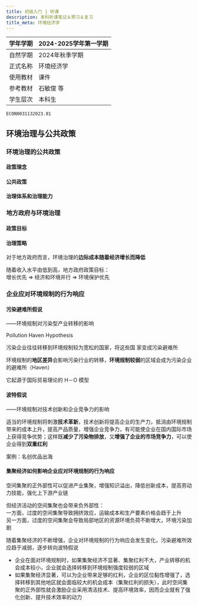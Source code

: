 ```yaml
---
title: 初级入门 | 听课
description: 本科听课笔记＆预习＆复习
title_meta: 环境经济学
---
```


|学年学期|2024-2025学年第一学期|
|------------|---------------|
|自然学期|2024年秋季学期|
|正式名称|环境经济学|
|使用教材|课件|
|参考教材|石敏俊 等|
|学生层次|本科生|

```text title="学校本科教务系统课程序号"
ECON0031132023.01
```

## 环境治理与公共政策

### 环境治理的公共政策

#### 政策理念

#### 公共政策

#### 治理体系和治理能力

### 地方政府与环境治理

#### 政策目标

#### 治理策略

对于地方政府而言，环境治理的**边际成本随着经济增长而降低**

随着收入水平由低到高，地方政府政策目标：  
增长优先 $\Rightarrow$ 经济和环境并行 $\Rightarrow$ 环境保护优先

### 企业应对环境规制的行为响应

#### 污染避难所假说

——环境规制对污染型产业转移的影响

$\text{Pollution Haven Hypothesis}$

污染企业往往转移到环境规制较为宽松的国家，将这些国
家变成污染避难所

环境规制的**地区差异**会影响污染行业的转移，**环境规制较弱**的区域会成为污染企业的避难所（Haven）

它起源于国际贸易理论的 H－O 模型

#### 波特假说

——环境规制对技术创新和企业竞争力的影响

适当的环境规制将刺激**技术革新**，技术创新将提高企业的生产力，抵消由环境规制带来的成本上升，提高产品质量，增强企业竞争力，有可能使企业在国内国际市场上获得竞争优势；这样既**减少了污染物排放**，又**增强了企业的市场竞争力**，可以使企业得到**双重红利**

案例：名创优品出海

#### 集聚经济如何影响企业应对环境规制的行为响应

空间集聚的正外部性可以促进产业集聚，增强知识溢出，降低创新成本，提高劳动力技能，强化上下游产业链

但经济活动的空间集聚也会带来负外部性：  
一方面，过度的空间集聚导致拥挤效应，运输成本和生产要素价格会趋于上升  
另一方面，过度的空间集聚会导致局部地区的资源环境负荷不断增大，环境污染加剧

随着集聚经济的不断增强，企业对环境规制的行为响应会发生变化，污染避难所效应趋于减弱，逐步转向波特假说
- 企业在面对环境规制时，如果集聚经济不显著、集聚红利不大，产业转移的机会成本较小，企业就会选择转移到环境规制强度较弱的区域
- 如果集聚经济显著，可以为企业带来足够的红利，企业的区位黏性增强了，选择转移到其他地区就会面临较大的机会成本（集聚红利的损失），此时空间集聚的正外部性就会激励企业采用清洁技术、提高环境效率，因而企业就有了强化创新、提升技术效率的动力
